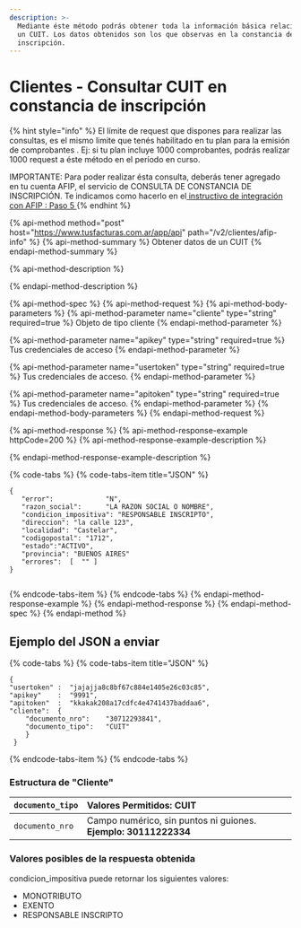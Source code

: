 ```yaml
---
description: >-
  Mediante éste método podrás obtener toda la información básica relacionada con
  un CUIT. Los datos obtenidos son los que observas en la constancia de
  inscripción.
---
```


# Clientes - Consultar CUIT en constancia de inscripción

{% hint style="info" %}
El límite de request que dispones para realizar las consultas, es el mismo limite que tenés habilitado en tu plan para la emisión de comprobantes . Ej: si tu plan incluye 1000 comprobantes, podrás realizar 1000 request a éste método en el período en curso.

IMPORTANTE: Para poder realizar ésta consulta,  deberás tener agregado en tu cuenta AFIP, el servicio de CONSULTA DE CONSTANCIA DE INSCRIPCIÓN. Te indicamos como hacerlo en el[ instructivo de integración con AFIP : Paso 5  ](https://www.tusfacturas.app/app/afip-como-enlazar-con-tusfacturas.html)
{% endhint %}

{% api-method method="post" host="https://www.tusfacturas.com.ar/app/api" path="/v2/clientes/afip-info" %}
{% api-method-summary %}
Obtener datos de un CUIT
{% endapi-method-summary %}

{% api-method-description %}

{% endapi-method-description %}

{% api-method-spec %}
{% api-method-request %}
{% api-method-body-parameters %}
{% api-method-parameter name="cliente" type="string" required=true %}
Objeto de tipo cliente
{% endapi-method-parameter %}

{% api-method-parameter name="apikey" type="string" required=true %}
Tus credenciales de acceso
{% endapi-method-parameter %}

{% api-method-parameter name="usertoken" type="string" required=true %}
Tus credenciales de acceso.
{% endapi-method-parameter %}

{% api-method-parameter name="apitoken" type="string" required=true %}
Tus credenciales de acceso.
{% endapi-method-parameter %}
{% endapi-method-body-parameters %}
{% endapi-method-request %}

{% api-method-response %}
{% api-method-response-example httpCode=200 %}
{% api-method-response-example-description %}

{% endapi-method-response-example-description %}

{% code-tabs %}
{% code-tabs-item title="JSON" %}
```
{
   "error":             "N",
   "razon_social":      "LA RAZON SOCIAL O NOMBRE",
   "condicion_impositiva": "RESPONSABLE INSCRIPTO",
   "direccion": "la calle 123",
   "localidad": "Castelar",
   "codigopostal": "1712",
   "estado":"ACTIVO",
   "provincia": "BUENOS AIRES"
   "errores":  [  "" ] 
}
​

```
{% endcode-tabs-item %}
{% endcode-tabs %}
{% endapi-method-response-example %}
{% endapi-method-response %}
{% endapi-method-spec %}
{% endapi-method %}

## Ejemplo del JSON a enviar <a id="estructura-del-json-a-enviar"></a>

{% code-tabs %}
{% code-tabs-item title="JSON" %}
```text
{
"usertoken" :  "jajajja8c8bf67c884e1405e26c03c85",
"apikey"    :  "9991",
"apitoken"  :  "kkakak208a17cdfc4e4741437baddaa6",
"cliente":  {                      
    "documento_nro":    "30712293841",      
    "documento_tipo":   "CUIT"                   
    } 
 }

```
{% endcode-tabs-item %}
{% endcode-tabs %}

### Estructura de "Cliente" <a id="estructura-de-cliente"></a>

| `documento_tipo` | Valores Permitidos: **CUIT**   |
| :--- | :--- |
| `documento_nro` | Campo numérico, sin puntos ni guiones. **Ejemplo: 30111222334** |

### Valores posibles de la respuesta obtenida

condicion\_impositiva puede retornar los siguientes valores:

* MONOTRIBUTO
* EXENTO
* RESPONSABLE INSCRIPTO

 

